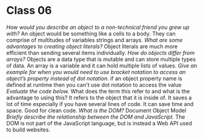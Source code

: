 # Class 06

*How would you describe an object to a non-technical friend you grew up with?* An object would be something like a cells to a body. They can comprise of multitudes of variables strings and arrays. 
*What are some advantages to creating object literals?* Object literals are much more efficient than sending several items individually.
*How do objects differ from arrays?* Objects are a data type that is mutable and can store multiple types of data. An array is a variable and it can hold multiple lists of values. 
*Give an example for when you would need to use bracket notation to access an object’s property instead of dot notation.* if an object property name is defined at runtime then you can't use dot notation to access the value
*Evaluate the code below.* What does the term this refer to and what is the advantage to using this? It refers to the object that it is inside of. It saves a lot of time especially if you have several lines of code. It can save time and space. Good for clean code. 
*What is the DOM?* Document Object Model 
*Briefly describe the relationship between the DOM and JavaScript.* The DOM is not part of the JavaScript language, but is instead a Web API used to build websites.
